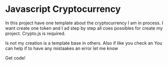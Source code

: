 # Javascript Cryptocurrency

In this project  have  one template about the cryptocurrency I am in process. I want create  one token and I ad step by step all coes  possibles
for create my project.
Crypto.js  is required.

Is not my creation is a template  base in others. Also if like  you check an You can help if  to have any  mistaakes an error  let me know

Get code!
